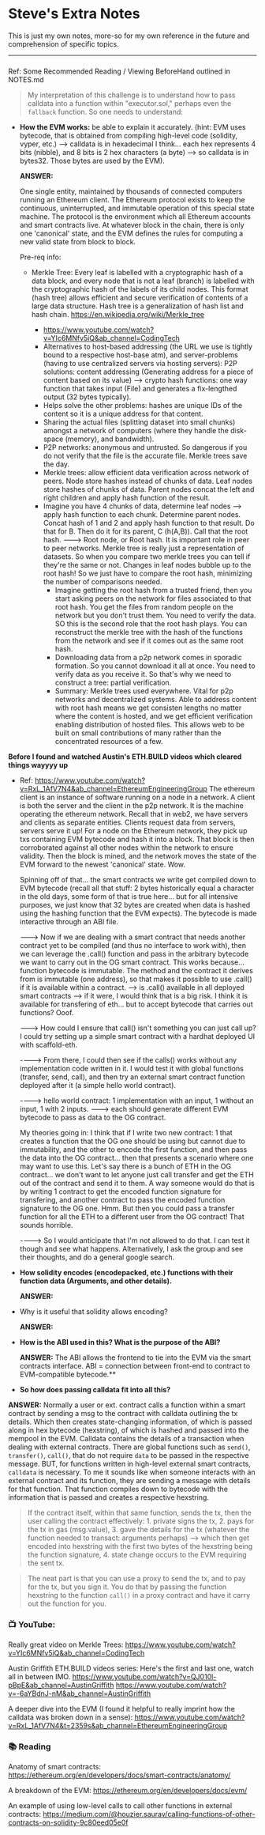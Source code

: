 # Steve's Extra Notes

This is just my own notes, more-so for my own reference in the future and comprehension of specific topics.

---

###

Ref: Some Recommended Reading / Viewing BeforeHand outlined in NOTES.md

> My interpretation of this challenge is to understand how to pass calldata into a function within "executor.sol," perhaps even the `fallback` function. So one needs to understand:

- **How the EVM works:** be able to explain it accurately. (hint: EVM uses bytecode, that is obtained from compiling high-level code (solidity, vyper, etc.) --> calldata is in hexadecimal I think... each hex represents 4 bits (nibble), and 8 bits is 2 hex characters (a byte) --> so calldata is in bytes32. Those bytes are used by the EVM).

  **ANSWER:**

  One single entity, maintained by thousands of connected computers running an Ethereum client. The Ethereum protocol exists to keep the continuous, uninterrupted, and immutable operation of this special state machine. The protocol is the environment which all Ethereum accounts and smart contracts live. At whatever block in the chain, there is only one 'canonical' state, and the EVM defines the rules for computing a new valid state from block to block.

  Pre-req info:

  - Merkle Tree: Every leaf is labelled with a cryptographic hash of a data block, and every node that is not a leaf (branch) is labelled with the cryptographic hash of the labels of its child nodes. This format (hash tree) allows efficient and secure verification of contents of a large data structure. Hash tree is a generalization of hash list and hash chain.
    https://en.wikipedia.org/wiki/Merkle_tree

    - https://www.youtube.com/watch?v=YIc6MNfv5iQ&ab_channel=CodingTech
    - Alternatives to host-based addressing (the URL we use is tightly bound to a respective host-base atm), and server-problems (having to use centralized servers via hosting servers): P2P solutions: content addressing (Generating address for a piece of content based on its value) --> crypto hash functions: one way function that takes input (File) and generates a fix-lengthed output (32 bytes typically).
    - Helps solve the other problems: hashes are unique IDs of the content so it is a unique address for that content.
    - Sharing the actual files (splitting dataset into small chunks) amongst a network of computers (where they handle the disk-space (memory), and bandwidth).
    - P2P networks: anonymous and untrusted. So dangerous if you do not verify that the file is the accurate file. Merkle trees save the day.
    - Merkle trees: allow efficient data verification across network of peers. Node store hashes instead of chunks of data. Leaf nodes store hashes of chunks of data. Parent nodes concat the left and right children and apply hash function of the result.
    - Imagine you have 4 chunks of data, determine leaf nodes --> apply hash function to each chunk. Determine parent nodes. Concat hash of 1 and 2 and apply hash function to that result. Do that for B. Then do it for its parent, C (h(A,B)). Call that the root hash.
      ---> Root node, or Root hash. It is important role in peer to peer networks. Merkle tree is really just a representation of datasets. So when you compare two merkle trees you can tell if they're the same or not. Changes in leaf nodes bubble up to the root hash! So we just have to compare the root hash, minimizing the number of comparisons needed.
      - Imagine getting the root hash from a trusted friend, then you start asking peers on the network for files associated to that root hash. You get the files from random people on the network but you don't trust them. You need to verify the data. SO this is the second role that the root hash plays. You can reconstruct the merkle tree with the hash of the functions from the network and see if it comes out as the same root hash.
      - Downloading data from a p2p network comes in sporadic formation. So you cannot download it all at once. You need to verify data as you receive it. So that's why we need to construct a tree: partial verification.
      - Summary: Merkle trees used everywhere. Vital for p2p networks and decentralized systems. Able to address content with root hash means we get consisten lengths no matter where the content is hosted, and we get efficient verification enabling distribution of hosted files. This allows web to be built on small contributions of many rather than the concentrated resources of a few.

**Before I found and watched Austin's ETH.BUILD videos which cleared things wayyyy up**

- Ref: https://www.youtube.com/watch?v=RxL_1AfV7N4&ab_channel=EthereumEngineeringGroup
  The ethereum client is an instance of software running on a node in a network. A client is both the server and the client in the p2p network. It is the machine operating the ethereum network. Recall that in web2, we have servers and clients as separate entities. Clients request data from servers, servers serve it up! For a node on the Ethereum network, they pick up txs containing EVM bytecode and hash it into a block. That block is then corroborated against all other nodes within the network to ensure validity. Then the block is mined, and the network moves the state of the EVM forward to the newest 'canonical' state. Wow.

  Spinning off of that... the smart contracts we write get compiled down to EVM bytecode (recall all that stuff: 2 bytes historically equal a character in the old days, some form of that is true here... but for all intensive purposes, we just know that 32 bytes are created when data is hashed using the hashing function that the EVM expects). The bytecode is made interactive through an ABI file.

  ---> Now if we are dealing with a smart contract that needs another contract yet to be compiled (and thus no interface to work with), then we can leverage the .call() function and pass in the arbitrary bytecode we want to carry out in the OG smart contract. This works because... function bytecode is immutable. The method and the contract it derives from is immutable (one address), so that makes it possible to use .call() if it is available within a contract. --> is .call() available in all deployed smart contracts --> if it were, I would think that is a big risk. I think it is available for transfering of eth... but to accept bytecode that carries out functions? Ooof.

  ---> How could I ensure that call() isn't something you can just call up? I could try setting up a simple smart contract with a hardhat deployed UI with scaffold-eth.

  ----> From there, I could then see if the calls() works without any implementation code written in it. I would test it with global functions (transfer, send, call), and then try an external smart contract function deployed after it (a simple hello world contract).

  ----> hello world contract: 1 implementation with an input, 1 without an input, 1 with 2 inputs. ---> each should generate different EVM bytecode to pass as data to the OG contract.

  My theories going in: I think that if I write two new contract: 1 that creates a function that the OG one should be using but cannot due to immutability, and the other to encode the first function, and then pass the data into the OG contract... then that presents a scenario where one may want to use this. Let's say there is a bunch of ETH in the OG contract... we don't want to let anyone just call transfer and get the ETH out of the contract and send it to them. A way someone would do that is by writing 1 contract to get the encoded function signature for transfering, and another contract to pass the encoded function signature to the OG one. Hmm. But then you could pass a transfer function for all the ETH to a different user from the OG contract! That sounds horrible.

  ----> So I would anticipate that I'm not allowed to do that. I can test it though and see what happens. Alternatively, I ask the group and see their thoughts, and do a general google search.

- **How solidity encodes (encodepacked, etc.) functions with their function data (Arguments, and other details).**

  **ANSWER:**

- Why is it useful that solidity allows encoding?

  **ANSWER:**

- **How is the ABI used in this? What is the purpose of the ABI?**

  **ANSWER:** The ABI allows the frontend to tie into the EVM via the smart contracts interface. ABI = connection between front-end to contract to EVM-compatible bytecode.\*\*

- **So how does passing calldata fit into all this?**

**ANSWER:**
Normally a user or ext. contract calls a function within a smart contract by sending a msg to the contract with calldata outlining the tx details. Which then creates state-changing information, of which is passed along in hex bytecode (hexstring), of which is hashed and passed into the mempool in the EVM. Calldata contains the details of a transaction when dealing with external contracts. There are global functions such as `send()`, `transfer()`, `call()`, that do not require `data` to be passed in the respective message. BUT, for functions written in high-level external smart contracts, `calldata` is necessary. To me it sounds like when someone interacts with an external contract and its function, they are sending a message with details for that function. That function compiles down to bytecode with the information that is passed and creates a respective hexstring.

> If the contract itself, within that same function, sends the tx, then the user calling the contract effectively: 1. private signs the tx, 2. pays for the tx in gas (msg.value), 3. gave the details for the tx (whatever the function needed to transact: arguments perhaps) --> which then get encoded into hexstring with the first two bytes of the hexstring being the function signature, 4. state change occurs to the EVM requiring the sent tx.

> The neat part is that you can use a proxy to send the tx, and to pay for the tx, but you sign it. You do that by passing the function hexstring to the function `call()` in a proxy contract and have it carry out the function for you.

### 📺 YouTube:

Really great video on Merkle Trees: https://www.youtube.com/watch?v=YIc6MNfv5iQ&ab_channel=CodingTech

Austin Griffith ETH.BUILD videos series: Here's the first and last one, watch all in between IMO.
https://www.youtube.com/watch?v=QJ010l-pBpE&ab_channel=AustinGriffith
https://www.youtube.com/watch?v=-6aYBdnJ-nM&ab_channel=AustinGriffith

A deeper dive into the EVM (I found it helpful to really imprint how the calldata was broken down in a sense): https://www.youtube.com/watch?v=RxL_1AfV7N4&t=2359s&ab_channel=EthereumEngineeringGroup

### 📚 Reading

Anatomy of smart contracts: https://ethereum.org/en/developers/docs/smart-contracts/anatomy/

A breakdown of the EVM: https://ethereum.org/en/developers/docs/evm/

An example of using low-level calls to call other functions in external contracts: https://medium.com/@houzier.saurav/calling-functions-of-other-contracts-on-solidity-9c80eed05e0f

